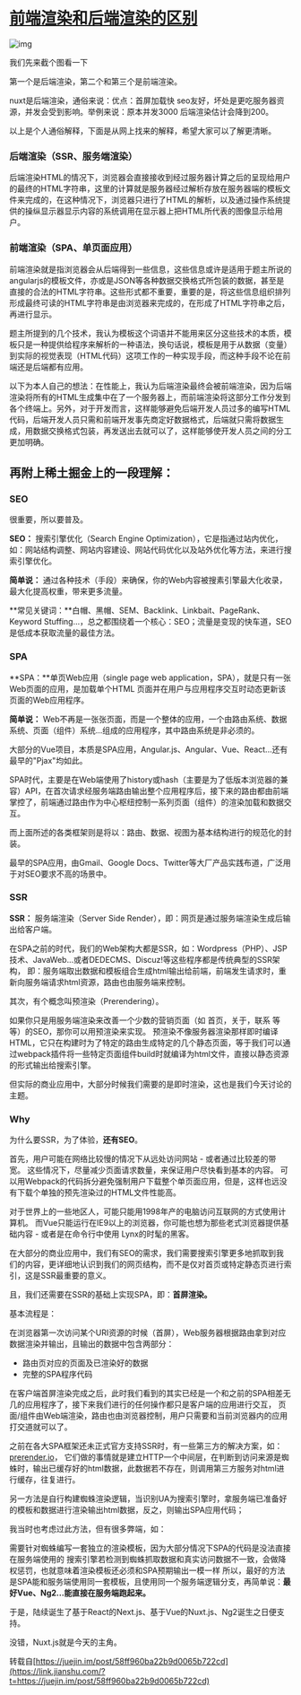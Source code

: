 # [前端渲染和后端渲染的区别](https://www.cnblogs.com/sugartang/p/12312702.html)

![img](https://img2018.cnblogs.com/i-beta/1675284/202002/1675284-20200215165914248-1487421499.png)

 

 我们先来截个图看一下

第一个是后端渲染，第二个和第三个是前端渲染。

nuxt是后端渲染，通俗来说：优点：首屏加载快 seo友好，坏处是更吃服务器资源，并发会受到影响。举例来说：原本并发3000 后端渲染估计会降到200。

以上是个人通俗解释，下面是从网上找来的解释，希望大家可以了解更清晰。

### 后端渲染（SSR、服务端渲染）

后端渲染HTML的情况下，浏览器会直接接收到经过服务器计算之后的呈现给用户的最终的HTML字符串，这里的计算就是服务器经过解析存放在服务器端的模板文件来完成的，在这种情况下，浏览器只进行了HTML的解析，以及通过操作系统提供的操纵显示器显示内容的系统调用在显示器上把HTML所代表的图像显示给用户。

### 前端渲染（SPA、单页面应用）

前端渲染就是指浏览器会从后端得到一些信息，这些信息或许是适用于题主所说的angularjs的模板文件，亦或是JSON等各种数据交换格式所包装的数据，甚至是直接的合法的HTML字符串。这些形式都不重要，重要的是，将这些信息组织排列形成最终可读的HTML字符串是由浏览器来完成的，在形成了HTML字符串之后，再进行显示。

题主所提到的几个技术，我认为模板这个词语并不能用来区分这些技术的本质，模板只是一种提供给程序来解析的一种语法，换句话说，模板是用于从数据（变量）到实际的视觉表现（HTML代码）这项工作的一种实现手段，而这种手段不论在前端还是后端都有应用。

以下为本人自己的想法：在性能上，我认为后端渲染最终会被前端渲染，因为后端渲染将所有的HTML生成集中在了一个服务器上，而前端渲染将这部分工作分发到各个终端上。另外，对于开发而言，这样能够避免后端开发人员过多的编写HTML代码，后端开发人员只需和前端开发事先商定好数据格式，后端就只需将数据生成，用数据交换格式包装，再发送出去就可以了，这样能够使开发人员之间的分工更加明确。

## 再附上稀土掘金上的一段理解：

### SEO

很重要，所以要普及。

**SEO：** 搜索引擎优化（Search Engine Optimization），它是指通过站内优化，如：网站结构调整、网站内容建设、网站代码优化以及站外优化等方法，来进行搜索引擎优化。

**简单说：** 通过各种技术（手段）来确保，你的Web内容被搜素引擎最大化收录，最大化提高权重，带来更多流量。

**常见关键词：**白帽、黑帽、SEM、Backlink、Linkbait、PageRank、Keyword Stuffing...，总之都围绕着一个核心：SEO；流量是变现的快车道，SEO是低成本获取流量的最佳方法。

### SPA

**SPA：**单页Web应用（single page web application，SPA），就是只有一张Web页面的应用，是加载单个HTML 页面并在用户与应用程序交互时动态更新该页面的Web应用程序。

**简单说：** Web不再是一张张页面，而是一个整体的应用，一个由路由系统、数据系统、页面（组件）系统...组成的应用程序，其中路由系统是非必须的。

大部分的Vue项目，本质是SPA应用，Angular.js、Angular、Vue、React...还有最早的"Pjax"均如此。

SPA时代，主要是在Web端使用了history或hash（主要是为了低版本浏览器的兼容）API，在首次请求经服务端路由输出整个应用程序后，接下来的路由都由前端掌控了，前端通过路由作为中心枢纽控制一系列页面（组件）的渲染加载和数据交互。

而上面所述的各类框架则是将以：路由、数据、视图为基本结构进行的规范化的封装。

最早的SPA应用，由Gmail、Google Docs、Twitter等大厂产品实践布道，广泛用于对SEO要求不高的场景中。

### SSR

**SSR：** 服务端渲染（Server Side Render），即：网页是通过服务端渲染生成后输出给客户端。

在SPA之前的时代，我们的Web架构大都是SSR，如：Wordpress（PHP）、JSP技术、JavaWeb...或者DEDECMS、Discuz!等这些程序都是传统典型的SSR架构，
即：服务端取出数据和模板组合生成html输出给前端，前端发生请求时，重新向服务端请求html资源，路由也由服务端来控制。

其次，有个概念叫预渲染（Prerendering）。

如果你只是用服务端渲染来改善一个少数的营销页面（如 首页，关于，联系 等等）的SEO，那你可以用预渲染来实现。
预渲染不像服务器渲染那样即时编译HTML，它只在构建时为了特定的路由生成特定的几个静态页面，等于我们可以通过webpack插件将一些特定页面组件build时就编译为html文件，直接以静态资源的形式输出给搜索引擎。

但实际的商业应用中，大部分时候我们需要的是即时渲染，这也是我们今天讨论的主题。

### Why

为什么要SSR，为了体验，**还有SEO**。

首先，用户可能在网络比较慢的情况下从远处访问网站 - 或者通过比较差的带宽。 这些情况下，尽量减少页面请求数量，来保证用户尽快看到基本的内容。
可以用Webpack的代码拆分避免强制用户下载整个单页面应用，但是，这样也远没有下载个单独的预先渲染过的HTML文件性能高。

对于世界上的一些地区人，可能只能用1998年产的电脑访问互联网的方式使用计算机。
而Vue只能运行在IE9以上的浏览器，你可能也想为那些老式浏览器提供基础内容 - 或者是在命令行中使用 Lynx的时髦的黑客。

在大部分的商业应用中，我们有SEO的需求，我们需要搜索引擎更多地抓取到我们的内容，更详细地认识到我们的网页结构，而不是仅对首页或特定静态页进行索引，这是SSR最重要的意义。

 

且，我们还需要在SSR的基础上实现SPA，即：**首屏渲染。**

基本流程是：

在浏览器第一次访问某个URI资源的时候（首屏），Web服务器根据路由拿到对应数据渲染并输出，且输出的数据中包含两部分：

- 路由页对应的页面及已渲染好的数据
- 完整的SPA程序代码

在客户端首屏渲染完成之后，此时我们看到的其实已经是一个和之前的SPA相差无几的应用程序了，接下来我们进行的任何操作都只是客户端的应用进行交互，
页面/组件由Web端渲染，路由也由浏览器控制，用户只需要和当前浏览器内的应用打交道就可以了。

之前在各大SPA框架还未正式官方支持SSR时，有一些第三方的解决方案，如：[prerender.io](https://link.jianshu.com/?t=prerender.io)，
它们做的事情就是建立HTTP一个中间层，在判断到访问来源是蜘蛛时，输出已缓存好的html数据，此数据若不存在，则调用第三方服务对html进行缓存，往复进行。

另一方法是自行构建蜘蛛渲染逻辑，当识别UA为搜索引擎时，拿服务端已准备好的模板和数据进行渲染输出html数据，反之，则输出SPA应用代码；

我当时也考虑过此方法，但有很多弊端，如：

需要针对蜘蛛编写一套独立的渲染模板，因为大部分情况下SPA的代码是没法直接在服务端使用的
搜索引擎若检测到蜘蛛抓取数据和真实访问数据不一致，会做降权惩罚，也就意味着渲染模板还必须和SPA预期输出一模一样
所以，最好的方法是SPA能和服务端使用同一套模板，且使用同一个服务端逻辑分支，再简单说：**最好Vue、Ng2...能直接在服务端跑起来。**

于是，陆续诞生了基于React的Next.js、基于Vue的Nuxt.js、Ng2诞生之日便支持。

没错，Nuxt.js就是今天的主角。

转载自[https://juejin.im/post/58ff960ba22b9d0065b722cd](https://link.jianshu.com/?t=https://juejin.im/post/58ff960ba22b9d0065b722cd)